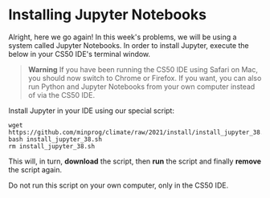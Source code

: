 # Installing Jupyter Notebooks

Alright, here we go again! In this week's problems, we will be using a system called Jupyter Notebooks. In order to install Jupyter, execute the below in your CS50 IDE's terminal window.

> **Warning** If you have been running the CS50 IDE using Safari on Mac, you should now switch to Chrome or Firefox. If you want, you can also run Python and Jupyter Notebooks from your own computer instead of via the CS50 IDE.

Install Jupyter in your IDE using our special script:

    wget https://github.com/minprog/climate/raw/2021/install/install_jupyter_38.sh
    bash install_jupyter_38.sh
    rm install_jupyter_38.sh

This will, in turn, **download** the script, then **run** the script and finally **remove** the script again.

Do not run this script on your own computer, only in the CS50 IDE.
